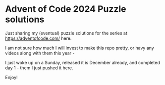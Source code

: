 Advent of Code 2024 Puzzle solutions
====================================



Just sharing my (eventual) puzzle
solutions for the series at https://adventofcode.com/
here.

I am not sure how much I will invest to make this repo
pretty, or havy any videos along with them this year - 

I just woke up on a Sunday, released it is December
already, and completed day 1 - them
I just pushed it here.

Enjoy!

